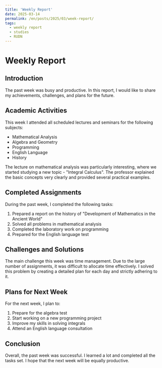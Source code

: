 ```yaml
---
title: 'Weekly Report'
date: 2025-03-14
permalink: /en/posts/2025/03/week-report/
tags:
  - weekly report
  - studies
  - RUDN
---
```


# Weekly Report

## Introduction

The past week was busy and productive. In this report, I would like to share my achievements, challenges, and plans for the future.

## Academic Activities

This week I attended all scheduled lectures and seminars for the following subjects:
- Mathematical Analysis
- Algebra and Geometry
- Programming
- English Language
- History

The lecture on mathematical analysis was particularly interesting, where we started studying a new topic - "Integral Calculus". The professor explained the basic concepts very clearly and provided several practical examples.

## Completed Assignments

During the past week, I completed the following tasks:
1. Prepared a report on the history of "Development of Mathematics in the Ancient World"
2. Solved all problems in mathematical analysis
3. Completed the laboratory work on programming
4. Prepared for the English language test

## Challenges and Solutions

The main challenge this week was time management. Due to the large number of assignments, it was difficult to allocate time effectively. I solved this problem by creating a detailed plan for each day and strictly adhering to it.

## Plans for Next Week

For the next week, I plan to:
1. Prepare for the algebra test
2. Start working on a new programming project
3. Improve my skills in solving integrals
4. Attend an English language consultation

## Conclusion

Overall, the past week was successful. I learned a lot and completed all the tasks set. I hope that the next week will be equally productive.
